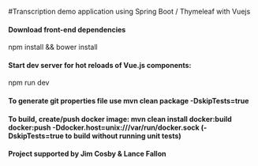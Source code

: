 #Transcription demo application using Spring Boot / Thymeleaf with Vuejs

#### Download front-end dependencies
npm install && bower install

#### Start dev server for hot reloads of Vue.js components: 
npm run dev

#### To generate git properties file use mvn clean package -DskipTests=true
#### To build, create/push docker image: mvn clean install docker:build docker:push -Ddocker.host=unix:///var/run/docker.sock (-DskipTests=true to build without running unit tests)
#### Project supported by Jim Cosby & Lance Fallon
